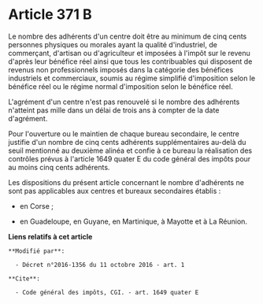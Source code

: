 # Article 371 B

Le nombre des adhérents d'un centre doit être au minimum de cinq cents personnes physiques ou morales ayant la qualité
d'industriel, de commerçant, d'artisan ou d'agriculteur et imposées à l'impôt sur le revenu d'après leur bénéfice réel ainsi
que tous les contribuables qui disposent de revenus non professionnels imposés dans la catégorie des bénéfices industriels et
commerciaux, soumis au régime simplifié d'imposition selon le bénéfice réel ou le régime normal d'imposition selon le
bénéfice réel.

L'agrément d'un centre n'est pas renouvelé si le nombre des adhérents n'atteint pas mille dans un délai de trois ans à
compter de la date d'agrément.

Pour l'ouverture ou le maintien de chaque bureau secondaire, le centre justifie d'un nombre de cinq cents adhérents
supplémentaires au-delà du seuil mentionné au deuxième alinéa et confie à ce bureau la réalisation des contrôles prévus à
l'article 1649 quater E du code général des impôts pour au moins cinq cents adhérents. 

Les dispositions du présent article concernant le nombre d'adhérents ne sont pas applicables aux centres et bureaux
secondaires établis : 

- en Corse ; 

- en Guadeloupe, en Guyane, en Martinique, à Mayotte et à La Réunion.

**Liens relatifs à cet article**

	**Modifié par**:

	  - Décret n°2016-1356 du 11 octobre 2016 - art. 1

	**Cite**:

	  - Code général des impôts, CGI. - art. 1649 quater E
